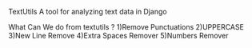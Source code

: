 TextUtils
A tool for analyzing text data in Django



What Can We do from textutils ?
1)Remove Punctuations
2)UPPERCASE
3)New Line Remove
4)Extra Spaces Remover
5)Numbers Remover
